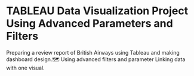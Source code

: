 # TABLEAU Data Visualization Project Using Advanced Parameters and Filters
Preparing a review report of British Airways using Tableau and making dashboard design.🗺️
Using advanced filters and parameter
Linking data with one visual.
